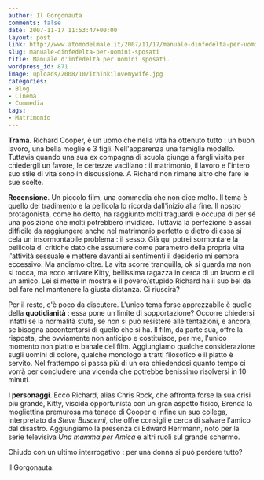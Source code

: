 ```yaml
---
author: Il Gorgonauta
comments: false
date: 2007-11-17 11:53:47+00:00
layout: post
link: http://www.atomodelmale.it/2007/11/17/manuale-dinfedelta-per-uomini-sposati/
slug: manuale-dinfedelta-per-uomini-sposati
title: Manuale d'infedeltà per uomini sposati.
wordpress_id: 871
image: uploads/2008/10/ithinkilovemywife.jpg
categories:
- Blog
- Cinema
- Commedia
tags:
- Matrimonio
---
```


**Trama**. Richard Cooper, è un uomo che nella vita ha ottenuto tutto : un buon lavoro, una bella moglie e 3 figli. Nell'apparenza una famiglia modello. Tuttavia quando una sua ex compagna di scuola giunge a fargli visita per chiedergli un favore, le certezze vacillano : il matrimonio, il lavoro e l'intero suo stile di vita sono in discussione. A Richard non rimane altro che fare le sue scelte.

**Recensione**. Un piccolo film, una commedia che non dice molto. Il tema è quello del tradimento e la pellicola lo ricorda dall'inizio alla fine. Il nostro protagonista, come ho detto, ha raggiunto molti traguardi e occupa di per sé una posizione che molti potrebbero invidiare. Tuttavia la perfezione è assai difficile da raggiungere anche nel matrimonio perfetto e dietro di essa si cela un insormontabile problema : il sesso. Già qui potrei sormontare la pellicola di critiche dato che assumere come parametro della propria vita l'attività sessuale e mettere davanti ai sentimenti il desiderio mi sembra eccessivo. Ma andiamo oltre. La vita scorre tranquilla, ok si guarda ma non si tocca, ma ecco arrivare Kitty, bellissima ragazza in cerca di un lavoro e di un amico. Lei si mette in mostra e il povero/stupido Richard ha il suo bel da bel fare nel mantenere la giusta distanza. Ci riuscirà?

Per il resto, c'è poco da discutere. L'unico tema forse apprezzabile è quello della **quotidianità** : essa pone un limite di sopportazione? Occorre chiedersi infatti se la normalità stufa, se non si può resistere alle tentazioni, e ancora, se bisogna accontentarsi di quello che si ha. Il film, da parte sua, offre la risposta, che ovviamente non anticipo e costituisce, per me, l'unico momento non piatto e banale del film. Aggiungiamo qualche considerazione sugli uomini di colore, qualche monologo a tratti filosofico e il piatto è servito. Nel frattempo si passa più di un ora chiedendosi quanto tempo ci vorrà per concludere una vicenda che potrebbe benissimo risolversi in 10 minuti.

**I personaggi**. Ecco Richard, alias Chris Rock, che affronta forse la sua crisi più grande, Kitty, viscida opportunista con un gran aspetto fisico, Brenda la mogliettina premurosa ma tenace di Cooper e infine un suo collega, interpretato da _Steve Buscemi_, che offre consigli e cerca di salvare l'amico dal disastro. Aggiungiamo la presenza di Edward Herrmann, noto per la serie televisiva _Una mamma per Amica_ e altri ruoli sul grande schermo.

Chiudo con un ultimo interrogativo : per una donna si può perdere tutto?

Il Gorgonauta.

